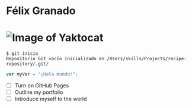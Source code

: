# Félix Granado
# ![Image of Yaktocat](https://octodex.github.com/images/yaktocat.png)
```
$ git inicio
Repositorio Git vacío inicializado en /Users/skills/Projects/recipe-repository/.git/
```
```javascript
var myVar = "¡Hola mundo!";
```
- [ ] Turn on GitHub Pages
- [ ] Outline my portfolio
- [ ] Introduce myself to the world

